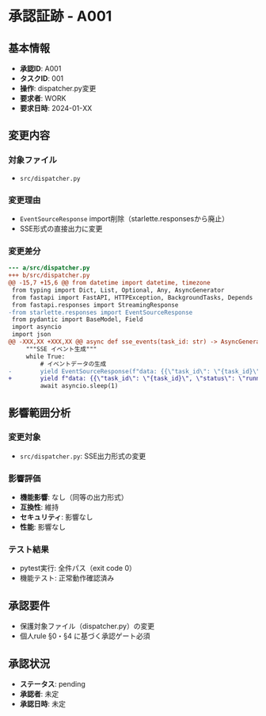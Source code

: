# 承認証跡 - A001

## 基本情報
- **承認ID**: A001
- **タスクID**: 001
- **操作**: dispatcher.py変更
- **要求者**: WORK
- **要求日時**: 2024-01-XX

## 変更内容

### 対象ファイル
- `src/dispatcher.py`

### 変更理由
- `EventSourceResponse` import削除（starlette.responsesから廃止）
- SSE形式の直接出力に変更

### 変更差分

```diff
--- a/src/dispatcher.py
+++ b/src/dispatcher.py
@@ -15,7 +15,6 @@ from datetime import datetime, timezone
 from typing import Dict, List, Optional, Any, AsyncGenerator
 from fastapi import FastAPI, HTTPException, BackgroundTasks, Depends
 from fastapi.responses import StreamingResponse
-from starlette.responses import EventSourceResponse
 from pydantic import BaseModel, Field
 import asyncio
 import json
@@ -XXX,XX +XXX,XX @@ async def sse_events(task_id: str) -> AsyncGenerator[str, None]:
     """SSE イベント生成"""
     while True:
         # イベントデータの生成
-        yield EventSourceResponse(f"data: {{\"task_id\": \"{task_id}\", \"status\": \"running\"}}\n\n")
+        yield f"data: {{\"task_id\": \"{task_id}\", \"status\": \"running\"}}\n\n"
         await asyncio.sleep(1)
```

## 影響範囲分析

### 変更対象
- `src/dispatcher.py`: SSE出力形式の変更

### 影響評価
- **機能影響**: なし（同等の出力形式）
- **互換性**: 維持
- **セキュリティ**: 影響なし
- **性能**: 影響なし

### テスト結果
- pytest実行: 全件パス（exit code 0）
- 機能テスト: 正常動作確認済み

## 承認要件
- 保護対象ファイル（dispatcher.py）の変更
- 個人rule §0・§4 に基づく承認ゲート必須

## 承認状況
- **ステータス**: pending
- **承認者**: 未定
- **承認日時**: 未定